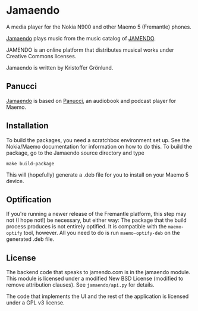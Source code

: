 # Jamaendo

A media player for the Nokia N900 and other Maemo 5 (Fremantle) phones.

[Jamaendo][jamaendo] plays music from the music catalog of [JAMENDO][jamendo].

JAMENDO is an online platform that distributes musical works under
Creative Commons licenses.

Jamaendo is written by Kristoffer Grönlund.

## Panucci

[Jamaendo][jamaendo] is based on [Panucci][panucci], an audiobook and podcast player for
Maemo.

 [jamendo]: http://www.jamendo.com/ "Jamendo"
 [jamaendo]: http://jamaendo.garage.maemo.org/ "Jamaendo"
 [panucci]: http://panucci.garage.maemo.org/ "Panucci"

## Installation

To build the packages, you need a scratchbox environment set up. See
the Nokia/Maemo documentation for information on how to do this. To
build the package, go to the Jamaendo source directory and type

    make build-package

This will (hopefully) generate a .deb file for you to install on your
Maemo 5 device.

## Optification

If you're running a newer release of the Fremantle platform, this step
may not (I hope not!) be necessary, but either way: The package that
the build process produces is not entirely optified. It is compatible
with the `maemo-optify` tool, however. All you need to do is run
`maemo-optify-deb` on the generated .deb file.

## License

The backend code that speaks to jamendo.com is in the jamaendo module. This module is licensed under a modified New BSD License (modified to remove attribution clauses). See `jamaendo/api.py` for details.

The code that implements the UI and the rest of the application is licensed under a GPL v3 license.
